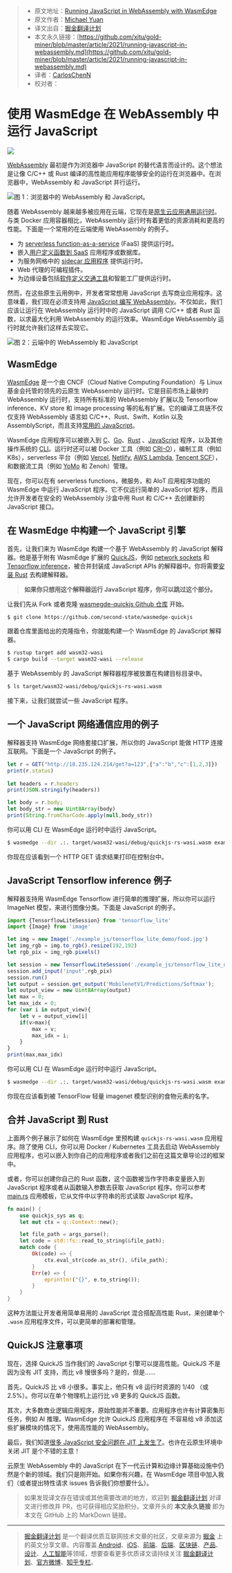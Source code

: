> * 原文地址：[Running JavaScript in WebAssembly with WasmEdge](https://javascript.plainenglish.io/running-javascript-in-webassembly-883ec71438e1)
> * 原文作者：[Michael Yuan](https://medium.com/@michaelyuan_88928)
> * 译文出自：[掘金翻译计划](https://github.com/xitu/gold-miner)
> * 本文永久链接：[https://github.com/xitu/gold-miner/blob/master/article/2021/running-javascript-in-webassembly.md](https://github.com/xitu/gold-miner/blob/master/article/2021/running-javascript-in-webassembly.md)
> * 译者：[CarlosChenN](https://github.com/CarlosChenN)
> * 校对者：

# 使用 WasmEdge 在 WebAssembly 中运行 JavaScript

![](https://cdn-images-1.medium.com/max/3840/1*P4LKOkLu-MB2QAQb9FaRhQ.png)

[WebAssembly](https://webassembly.org/) 最初是作为浏览器中 JavaScript 的替代语言而设计的。这个想法是让像 C/C++ 或 Rust 编译的高性能应用程序能够安全的运行在浏览器中。在浏览器中，WebAssembly 和 JavaScript 并行运行。

![图 1：浏览器中的 WebAssembly 和 JavaScript。](https://cdn-images-1.medium.com/max/2000/1*h59dPAp6HQcaaIQt7GdejA.png)

随着 WebAssembly 越来越多被应用在云端，它现在是[原生云应用通用运行时](https://github.com/WasmEdge/WasmEdge)。与类 Docker 应用容器相比，WebAssembly 运行时有着更低的资源消耗和更高的性能。下面是一个常用的在云端使用 WebAssembly 的例子。

* 为 [serverless function-as-a-service](https://github.com/second-state/aws-lambda-wasm-runtime) (FaaS) 提供运行时。
* 嵌入[用户定义函数到 SaaS](http://reactor.secondstate.info/en/docs/) 应用程序或数据库。
* 为服务网格中的 [sidecar 应用程序](https://github.com/second-state/dapr-wasm) 提供运行时。
* Web 代理的可编程插件。
* 为边缘设备包括[软件定义交通工具](https://www.secondstate.io/articles/second-state-joins-the-autoware-foundation/)和智能工厂提供运行时。

然而，在这些原生云用例中，开发者常常想用 JavaScript 去写商业应用程序。这意味着，我们现在必须支持用 [JavaScript 编写 WebAssembly](https://github.com/WasmEdge/WasmEdge/blob/master/docs/run_javascript.md)。不仅如此，我们应该让运行在 WebAssembly 运行时中的 JavaScript 调用 C/C++ 或者 Rust 函数，以求最大化利用 WebAssembly 的运行效率。WasmEdge WebAssembly 运行时就允许我们这样去实现它。

![图 2：云端中的 WebAssembly 和 JavaScript](https://cdn-images-1.medium.com/max/2000/1*OmqZydcKW18qNIbVKs0J3A.png)

## WasmEdge

[WasmEdge](https://github.com/WasmEdge/WasmEdge) 是一个由 CNCF（Cloud Native Computing Foundation）与  Linux 基金会托管的领先的云原生 WebAssembly 运行时。它是目前市场上最快的 WebAssembly 运行时，支持所有标准的 WebAssembly 扩展以及 Tensorflow inference、KV store 和 image processing 等的私有扩展。它的编译工具链不仅仅支持 WebAssembly 语言如 C/C++、Rust、Swift、Kotlin 以及 AssemblyScript，而且支持[常用的 JavaScript](https://github.com/WasmEdge/WasmEdge/blob/master/docs/run_javascript.md)。

WasmEdge 应用程序可以被嵌入到 [C](https://github.com/WasmEdge/WasmEdge/blob/master/docs/c_api_quick_start.md)、[Go](https://www.secondstate.io/articles/extend-golang-app-with-webassembly-rust/)、[Rust](https://github.com/WasmEdge/WasmEdge/tree/master/wasmedge-rs) 、[JavaScript](https://www.secondstate.io/articles/getting-started-with-rust-function/) 程序，以及其他操作系统的 [CLI](https://github.com/WasmEdge/WasmEdge/blob/master/docs/run.md)。运行时还可以被 Docker 工具（例如 [CRI-O](https://www.secondstate.io/articles/manage-webassembly-apps-in-wasmedge-using-docker-tools/)），编制工具（例如 K8s），serverless 平台（例如 [Vercel](https://www.secondstate.io/articles/vercel-wasmedge-webassembly-rust/), [Netlify](https://www.secondstate.io/articles/netlify-wasmedge-webassembly-rust-serverless/), [AWS Lambda](https://www.cncf.io/blog/2021/08/25/webassembly-serverless-functions-in-aws-lambda/), [Tencent SCF](https://github.com/second-state/tencent-scf-wasm-runtime)），和数据流工具（例如 [YoMo](https://www.secondstate.io/articles/yomo-wasmedge-real-time-data-streams/) 和 Zenoh）管理。

现在，你可以在有 serverless functions，微服务，和 AIoT 应用程序功能的 WasmEdge 中运行 JavaScript 程序。它不仅运行简单的 JavaScript 程序，而且允许开发者在安全的 WebAssembly 沙盒中用 Rust 和 C/C++ 去创建新的 JavaScript 接口。

## 在 WasmEdge 中构建一个 JavaScript 引擎

首先，让我们来为 WasmEdge 构建一个基于 WebAssembly 的 JavaScript 解释器。他是基于附有 WasmEdge 扩展的 [QuickJS](https://bellard.org/quickjs/)，例如 [network sockets](https://github.com/second-state/wasmedge_wasi_socket) 和 [Tensorflow inference](https://www.secondstate.io/articles/wasi-tensorflow/)，被合并封装成 JavaScript APIs 的解释器中。你将需要[安装 Rust](https://www.rust-lang.org/tools/install) 去构建解释器。

> **如果你只想用这个解释器运行 JavaScript 程序，你可以跳过这个部分。**

让我们先从 Fork 或者克隆 [wasmegde-quickjs Github 仓库](https://github.com/second-state/wasmedge-quickjs) 开始。

```bash
$ git clone https://github.com/second-state/wasmedge-quickjs
```

跟着仓库里面给出的克隆指令，你就能构建一个 WasmEdge 的 JavaScript 解释器。

```bash
$ rustup target add wasm32-wasi
$ cargo build --target wasm32-wasi --release
```

基于 WebAssembly 的 JavaScript 解释器程序被放置在构建目标目录中。

```bash
$ ls target/wasm32-wasi/debug/quickjs-rs-wasi.wasm
```

接下来，让我们就尝试一些 JavaScript 程序。

## 一个 JavaScript 网络通信应用的例子

解释器支持  WasmEdge 网络套接口扩展，所以你的 JavaScript 能做 HTTP 连接互联网。下面是一个 JavaScript 的例子。

```js
let r = GET("http://18.235.124.214/get?a=123",{"a":"b","c":[1,2,3]})
print(r.status)
    
let headers = r.headers
print(JSON.stringify(headers))

let body = r.body;
let body_str = new Uint8Array(body)
print(String.fromCharCode.apply(null,body_str))
```

你可以用 CLI 在 WasmEdge 运行时中运行 JavaScript。

```bash
$ wasmedge --dir .:. target/wasm32-wasi/debug/quickjs-rs-wasi.wasm example_js/http_demo.js
```

你现在应该看到一个 HTTP GET 请求结果打印在控制台中。

## JavaScript Tensorflow inference 例子

解释器支持用 WasmEdge Tensorflow 进行简单的推理扩展，所以你可以运行 ImageNet 模型，来进行图像分类。下面是 JavaScript 的例子。

```js
import {TensorflowLiteSession} from 'tensorflow_lite'
import {Image} from 'image'

let img = new Image('./example_js/tensorflow_lite_demo/food.jpg')
let img_rgb = img.to_rgb().resize(192,192)
let rgb_pix = img_rgb.pixels()

let session = new TensorflowLiteSession('./example_js/tensorflow_lite_demo/lite-model_aiy_vision_classifier_food_V1_1.tflite')
session.add_input('input',rgb_pix)
session.run()
let output = session.get_output('MobilenetV1/Predictions/Softmax');
let output_view = new Uint8Array(output)
let max = 0;
let max_idx = 0;
for (var i in output_view){
    let v = output_view[i]
    if(v>max){
        max = v;
        max_idx = i;
    }
}
print(max,max_idx)
```

你可以用 CLI 在 WasmEdge 运行时中运行 JavaScript。

```bash
$ wasmedge --dir .:. target/wasm32-wasi/debug/quickjs-rs-wasi.wasm example_js/tensorflow_lite_demo/main.js
```

你现在应该看到被 TensorFlow 轻量 imagenet 模型识别的食物元素的名字。

## 合并 JavaScript 到 Rust

上面两个例子展示了如何在 WasmEdge 里预构建 `quickjs-rs-wasi.wasm` 应用程序。除了使用 CLI，你可以用 Docker / Kubernetes 工具去启动 WebAssembly 应用程序，也可以嵌入到你自己的应用程序或者我们之前在这篇文章导论过的框架中。

或者，你可以创建你自己的 Rust 函数，这个函数被当作字符串变量嵌入到 JavaScript 程序或者从函数输入参数去获取 JavaScript 程序。你可以参考 [main.rs](https://github.com/second-state/wasmedge-quickjs/blob/main/src/main.rs) 应用模板，它从文件中以字符串的形式读取 JavaScript 程序。

```rs
fn main() {
    use quickjs_sys as q;
    let mut ctx = q::Context::new();

    let file_path = args_parse();
    let code = std::fs::read_to_string(&file_path);
    match code {
        Ok(code) => {
            ctx.eval_str(code.as_str(), &file_path);
        }
        Err(e) => {
            eprintln!("{}", e.to_string());
        }
    }
}
```

这种方法能让开发者用简单易用的 JavaScript 混合搭配高性能 Rust，来创建单个 `.wasm` 应用程序文件，可以更简单的部署和管理。

## QuickJS 注意事项

现在，选择 QuickJS 当作我们的 JavaScript 引擎可以提高性能。QuickJS 不是因为没有 JIT 支持，而比 v8 慢很多吗？是的，但是……

首先，QuickJS 比 v8 小很多。事实上，他只有 v8 运行时资源的 1/40 （或 2.5%）。你可以在单个物理机上运行比 v8 更多的 QuickJS 函数。

其次，大多数商业逻辑应用程序，原始性能并不重要。应用程序也许有计算密集形任务，例如 AI 推理。WasmEdge 允许 QuickJS 应用程序在 不容易给 v8 添加这些扩展模块的情况下，使用高性能的 WebAssembly。

最后，我们知道[很多 JavaScript 安全问题在 JIT 上发生了](https://www.theregister.com/2021/08/06/edge_super_duper_security_mode/)。也许在云原生环境中关闭 JIT 是个不错的主意！

云原生 WebAssembly 中的 JavaScript 在下一代云计算和边缘计算基础设施中仍然是个新的领域。我们只是刚开始。如果你有兴趣，在 WasmEdge 项目中加入我们（或者提出特性请求 issues 告诉我们你想要什么）。

> 如果发现译文存在错误或其他需要改进的地方，欢迎到 [掘金翻译计划](https://github.com/xitu/gold-miner) 对译文进行修改并 PR，也可获得相应奖励积分。文章开头的 **本文永久链接** 即为本文在 GitHub 上的 MarkDown 链接。

---

> [掘金翻译计划](https://github.com/xitu/gold-miner) 是一个翻译优质互联网技术文章的社区，文章来源为 [掘金](https://juejin.im) 上的英文分享文章。内容覆盖 [Android](https://github.com/xitu/gold-miner#android)、[iOS](https://github.com/xitu/gold-miner#ios)、[前端](https://github.com/xitu/gold-miner#前端)、[后端](https://github.com/xitu/gold-miner#后端)、[区块链](https://github.com/xitu/gold-miner#区块链)、[产品](https://github.com/xitu/gold-miner#产品)、[设计](https://github.com/xitu/gold-miner#设计)、[人工智能](https://github.com/xitu/gold-miner#人工智能)等领域，想要查看更多优质译文请持续关注 [掘金翻译计划](https://github.com/xitu/gold-miner)、[官方微博](http://weibo.com/juejinfanyi)、[知乎专栏](https://zhuanlan.zhihu.com/juejinfanyi)。
